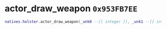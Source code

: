 # actor_draw_weapon `0x953FB7EE`

```lua
natives.holster.actor_draw_weapon(_unk0 --[[ integer ]], _unk1 --[[ integer ]], _unk2 --[[ integer ]])
```